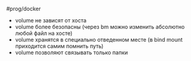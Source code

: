 #prog/docker 

- volume не зависят от хоста
- volume более безопасны (через bm можно изменить абсолютно любой файл на хосте)
- volume хранятся в специально отведенном месте (в bind mount приходится самим помнить путь)
- volume позволяют связывать только папки